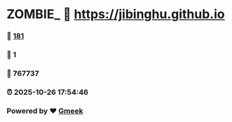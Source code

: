 # ZOMBIE_ :link: https://jibinghu.github.io 
### :page_facing_up: [181](https://jibinghu.github.io/tag.html) 
### :speech_balloon: 1 
### :hibiscus: 767737 
### :alarm_clock: 2025-10-26 17:54:46 
### Powered by :heart: [Gmeek](https://github.com/Meekdai/Gmeek)
